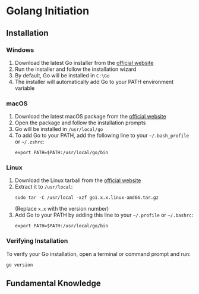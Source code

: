 # Golang Initiation

## Installation

### Windows
1. Download the latest Go installer from the [official website](https://golang.org/dl/)
2. Run the installer and follow the installation wizard
3. By default, Go will be installed in `C:\Go`
4. The installer will automatically add Go to your PATH environment variable

### macOS
1. Download the latest macOS package from the [official website](https://golang.org/dl/)
2. Open the package and follow the installation prompts
3. Go will be installed in `/usr/local/go`
4. To add Go to your PATH, add the following line to your `~/.bash_profile` or `~/.zshrc`:
   ```
   export PATH=$PATH:/usr/local/go/bin
   ```

### Linux
1. Download the Linux tarball from the [official website](https://golang.org/dl/)
2. Extract it to `/usr/local`:
   ```
   sudo tar -C /usr/local -xzf go1.x.x.linux-amd64.tar.gz
   ```
   (Replace `x.x` with the version number)
3. Add Go to your PATH by adding this line to your `~/.profile` or `~/.bashrc`:
   ```
   export PATH=$PATH:/usr/local/go/bin
   ```

### Verifying Installation
To verify your Go installation, open a terminal or command prompt and run:
   ```bash
   go version
   ```

## Fundamental Knowledge



